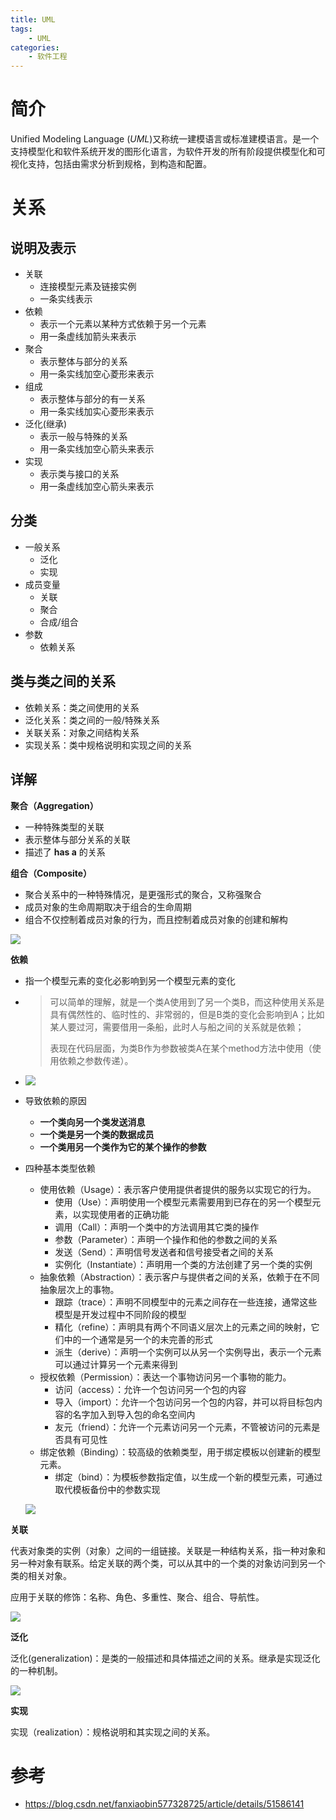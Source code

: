 ```yaml
---
title: UML
tags:
	- UML
categories:
	- 软件工程
---
```


# 简介

Unified Modeling Language (*UML*)又称统一建模语言或标准建模语言。是一个支持模型化和软件系统开发的图形化语言，为软件开发的所有阶段提供模型化和可视化支持，包括由需求分析到规格，到构造和配置。

# 关系

## 说明及表示

- 关联
  - 连接模型元素及链接实例
  - 一条实线表示
- 依赖
  - 表示一个元素以某种方式依赖于另一个元素
  - 用一条虚线加箭头来表示
- 聚合
  - 表示整体与部分的关系
  - 用一条实线加空心菱形来表示
- 组成
  - 表示整体与部分的有一关系
  - 用一条实线加实心菱形来表示
- 泛化(继承)
  - 表示一般与特殊的关系
  - 用一条实线加空心箭头来表示
- 实现
  - 表示类与接口的关系
  - 用一条虚线加空心箭头来表示

## 分类

- 一般关系
  - 泛化
  - 实现
- 成员变量
  - 关联
  - 聚合
  - 合成/组合
- 参数
  - 依赖关系

## 类与类之间的关系

- 依赖关系：类之间使用的关系
- 泛化关系：类之间的一般/特殊关系
- 关联关系：对象之间结构关系
- 实现关系：类中规格说明和实现之间的关系

## 详解

**聚合（Aggregation）**

- 一种特殊类型的关联
- 表示整体与部分关系的关联
- 描述了 **has a** 的关系

**组合（Composite）**

- 聚合关系中的一种特殊情况，是更强形式的聚合，又称强聚合
- 成员对象的生命周期取决于组合的生命周期
- 组合不仅控制着成员对象的行为，而且控制着成员对象的创建和解构

![](imgs/01.png)

**依赖**

- 指一个模型元素的变化必影响到另一个模型元素的变化

- > 可以简单的理解，就是一个类A使用到了另一个类B，而这种使用关系是具有偶然性的、临时性的、非常弱的，但是B类的变化会影响到A；比如某人要过河，需要借用一条船，此时人与船之间的关系就是依赖；
  >
  > 表现在代码层面，为类B作为参数被类A在某个method方法中使用（使用依赖之参数传递）。

- ![](imgs/02.png)

- 导致依赖的原因

  - **一个类向另一个类发送消息**
  - **一个类是另一个类的数据成员**
  - **一个类用另一个类作为它的某个操作的参数**

- 四种基本类型依赖

  - 使用依赖（Usage）：表示客户使用提供者提供的服务以实现它的行为。
    - 使用（Use）：声明使用一个模型元素需要用到已存在的另一个模型元素，以实现使用者的正确功能
    - 调用（Call）：声明一个类中的方法调用其它类的操作
    - 参数（Parameter）：声明一个操作和他的参数之间的关系
    - 发送（Send）：声明信号发送者和信号接受者之间的关系
    - 实例化（Instantiate）：声明用一个类的方法创建了另一个类的实例
  - 抽象依赖（Abstraction）：表示客户与提供者之间的关系，依赖于在不同抽象层次上的事物。
    - 跟踪（trace）：声明不同模型中的元素之间存在一些连接，通常这些模型是开发过程中不同阶段的模型
    - 精化（refine）：声明具有两个不同语义层次上的元素之间的映射，它们中的一个通常是另一个的未完善的形式
    - 派生（derive）：声明一个实例可以从另一个实例导出，表示一个元素可以通过计算另一个元素来得到
  - 授权依赖（Permission）：表达一个事物访问另一个事物的能力。
    - 访问（access）：允许一个包访问另一个包的内容
    - 导入（import）：允许一个包访问另一个包的内容，并可以将目标包内容的名字加入到导入包的命名空间内
    - 友元（friend）：允许一个元素访问另一个元素，不管被访问的元素是否具有可见性
  - 绑定依赖（Binding）：较高级的依赖类型，用于绑定模板以创建新的模型元素。
    - 绑定（bind）：为模板参数指定值，以生成一个新的模型元素，可通过取代模板备份中的参数实现

  ![](imgs/03.png)

**关联**

代表对象类的实例（对象）之间的一组链接。关联是一种结构关系，指一种对象和另一种对象有联系。给定关联的两个类，可以从其中的一个类的对象访问到另一个类的相关对象。

应用于关联的修饰：名称、角色、多重性、聚合、组合、导航性。

![](imgs/04.png)

**泛化**

泛化(generalization)：是类的一般描述和具体描述之间的关系。继承是实现泛化的一种机制。

![](imgs/05.png)

**实现**

实现（realization）：规格说明和其实现之间的关系。

# 参考

- https://blog.csdn.net/fanxiaobin577328725/article/details/51586141